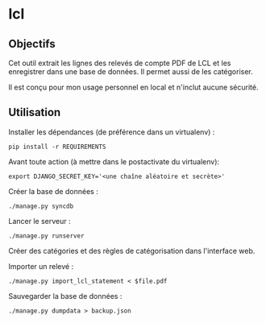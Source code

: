 lcl
===

Objectifs
---------

Cet outil extrait les lignes des relevés de compte PDF de LCL et les
enregistrer dans une base de données. Il permet aussi de les catégoriser.

Il est conçu pour mon usage personnel en local et n'inclut aucune sécurité.

Utilisation
-----------

Installer les dépendances (de préférence dans un virtualenv) :

    pip install -r REQUIREMENTS

Avant toute action (à mettre dans le postactivate du virtualenv):

    export DJANGO_SECRET_KEY='<une chaîne aléatoire et secrète>'

Créer la base de données :

    ./manage.py syncdb

Lancer le serveur :

    ./manage.py runserver

Créer des catégories et des règles de catégorisation dans l'interface web.

Importer un relevé :

    ./manage.py import_lcl_statement < $file.pdf

Sauvegarder la base de données :

    ./manage.py dumpdata > backup.json
